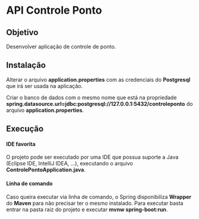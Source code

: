 # API Controle Ponto

## Objetivo

Desenvolver aplicação de controle de ponto.

## Instalação
Alterar o arquivo **application.properties** com as credenciais do **Postgresql** que irá ser usada na aplicação.

Criar o banco de dados com o mesmo nome que está na propriedade **spring.datasource.url=jdbc:postgresql://127.0.0.1:5432/controleponto** do arquivo **application.properties**. 

## Execução
#### IDE favorita
O projeto pode ser executado por uma IDE que possua suporte a Java (Eclipse IDE, IntelliJ IDEA, ...), executando o arquivo **ControlePontoApplication.java**.

#### Linha de comando
Caso queira executar via linha de comando, o Spring disponibiliza **Wrapper** do **Maven** para não precisar ter o mesmo instalado.
Para executar basta entrar na pasta raiz do projeto e executar **mvnw spring-boot:run**.
